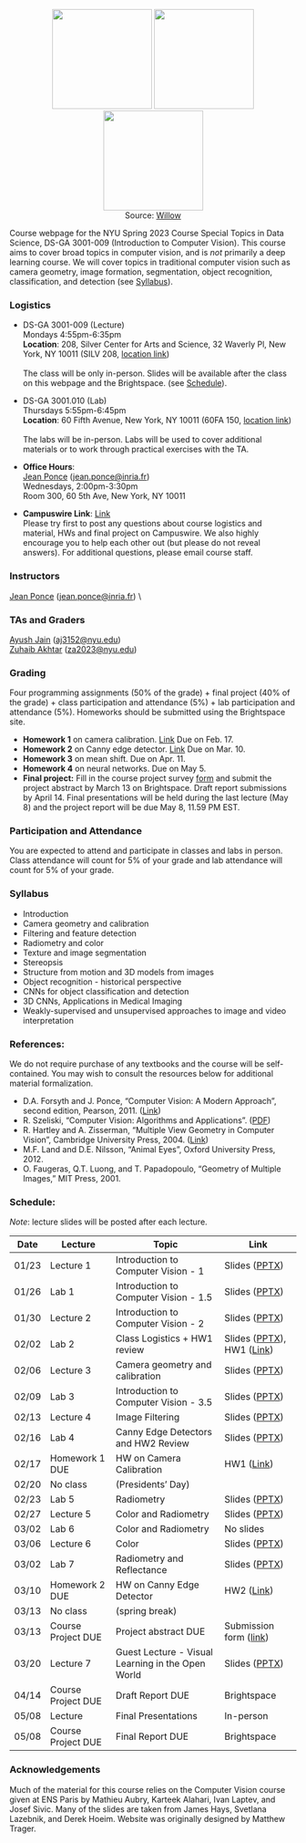 <p align="center">
  <img src="https://www.di.ens.fr/willow/research/inpainting/images/new_000228/new_000228.jpg" width="175">
  <img src="https://www.di.ens.fr/willow/research/inpainting/images/new_000228/new_000228_outline.jpg" width="175">
  <img src="https://www.di.ens.fr/willow/research/inpainting/images/new_000228/new_000228_res_comb.jpg" width="175">
 <br>
  Source: <a href="https://www.di.ens.fr/willow/research/inpainting/">Willow</a>
</p>

Course webpage for the NYU Spring 2023 Course Special Topics in Data Science, DS-GA 3001-009 (Introduction to Computer Vision). This course aims to cover broad topics in computer vision, and is *not* primarily a deep learning course. We will cover topics in traditional computer vision such as camera geometry, image formation, segmentation, object recognition, classification, and detection (see [Syllabus](#Syllabus)).


### Logistics

* DS-GA 3001-009 (Lecture) \
Mondays 4:55pm-6:35pm  \
**Location**: 208, Silver Center for Arts and Science, 32 Waverly Pl, New York, NY 10011 (SILV 208, <a href="https://www.google.com/maps/dir//32+Waverly+Pl,+New+York,+NY+10003,+United+States/@40.7302447,-74.0654408,12z/data=!4m8!4m7!1m0!1m5!1m1!1s0x89c25990990b5405:0xadad3d11ec59c6b4!2m2!1d-73.9954009!2d40.7302659">location link</a>)   \
\
The class will be only in-person. Slides will be available after the class on this webpage and the Brightspace. (see [Schedule](#Schedule)).

* DS-GA 3001.010 (Lab) \
Thursdays 5:55pm-6:45pm \
**Location**: 60 Fifth Avenue, New York, NY 10011 (60FA 150, <a href="https://www.google.com/maps/place/60+5th+Ave,+New+York,+NY+10011,+USA/@40.735016,-73.9969907,17z/data=!3m1!4b1!4m5!3m4!1s0x89c2599787834ad9:0x4b402b92889d08c2!8m2!3d40.735016!4d-73.994802">location link</a>)  \
\
The labs will be in-person.  Labs will be used to cover additional materials or to work through practical exercises with the TA. 

* **Office Hours**: \
<a href="https://www.di.ens.fr/~ponce/">Jean Ponce</a> (jean.ponce@inria.fr) \
Wednesdays, 2:00pm-3:30pm \
Room 300, 60 5th Ave, New York, NY 10011

<!-- CampusWire link to be updated -->
* **Campuswire Link**: <a href="https://campuswire.com/c/G5F40373F/">Link</a>     \
Please try first to post any questions about course logistics and material, HWs and final project on Campuswire. We also highly encourage you to help each other out (but please do not reveal answers). For additional questions, please email course staff. 

### Instructors

<a href="https://www.di.ens.fr/~ponce/">Jean Ponce</a> (jean.ponce@inria.fr)  \
<!-- <a href="https://alberto.bietti.me">Alberto Bietti</a> (alberto.bietti@nyu.edu) \
<a href="https://esizikova.github.io">Elena Sizikova</a> (es5223@nyu.edu) -->

### TAs and Graders
<a href="https://www.linkedin.com/in/ayushjainid">Ayush Jain</a> (aj3152@nyu.edu) \
<a href="https://www.linkedin.com/in/zuhaib-akhtar-ba4408162/">Zuhaib Akhtar</a> (za2023@nyu.edu)


### Grading

Four programming assignments (50% of the grade) + final project (40% of the
grade) + class participation and attendance (5%) + lab participation and attendance (5%). Homeworks should be submitted using the Brightspace site.

* **Homework 1** on camera calibration. <a href="https://drive.google.com/file/d/1qj7JLvRY3UJfQbpPf7DXugyaPjtSR6jh/view">Link</a>
Due on Feb. 17.
* **Homework 2** on Canny edge detector. <a href="https://docs.google.com/presentation/d/1cFOEEKzBIQuZNEYbMFb8crGEQ6kwcYcP/edit?usp=share_link&ouid=108863294682406064060&rtpof=true&sd=true">Link</a>
Due on Mar. 10.
* **Homework 3** on mean shift.
Due on Apr. 11.
* **Homework 4** on neural networks.
Due on May 5.
* **Final project:** Fill in the course project survey <a href="https://docs.google.com/forms/d/e/1FAIpQLSfRnDNXOdf9RWb9uVwFUbUgo1lGWgCxEt57N2Gq89hCu_Ff7Q/viewform">form</a> and submit the project abstract by March 13 on Brightspace. Draft report submissions by April 14. Final presentations will be held during the last lecture (May 8) and the project report will be due May 8, 11.59 PM EST.

### Participation and Attendance
You are expected to attend and participate in classes and labs in person. Class attendance will count for 5% of your grade and lab attendance will count for 5% of your grade.


<a name="Syllabus"></a>
### Syllabus 
  * Introduction
  * Camera geometry and calibration
  * Filtering and feature detection
  * Radiometry and color
  * Texture and image segmentation
  * Stereopsis
  * Structure from motion and 3D models from images
  * Object recognition - historical perspective
  * CNNs for object classification and detection
  * 3D CNNs, Applications in Medical Imaging
  * Weakly-supervised and unsupervised approaches to image and video interpretation 

### References:
We do not require purchase of any textbooks and the course will be self-contained. You may wish to consult the resources below for additional material formalization. 

* D.A. Forsyth and J. Ponce, “Computer Vision: A Modern Approach”, second edition, Pearson, 2011. (<a href="https://www.pearson.com/us/higher-education/program/Forsyth-Computer-Vision-A-Modern-Approach-2nd-Edition/PGM111082.html">Link</a>)
* R. Szeliski, “Computer Vision: Algorithms and Applications”. (<a href="http://szeliski.org/Book/">PDF</a>)
* R. Hartley and A. Zisserman, “Multiple View Geometry in Computer Vision”, Cambridge University Press, 2004. (<a href="https://www.robots.ox.ac.uk/~vgg/hzbook/">Link</a>)
* M.F. Land and D.E. Nilsson, “Animal Eyes”, Oxford University Press, 2012.
* O. Faugeras, Q.T. Luong, and T. Papadopoulo, “Geometry of Multiple Images,” MIT Press, 2001.

<a name="Schedule"></a>
### Schedule:

*Note*: lecture slides will be posted after each lecture.

| Date  | Lecture               | Topic | Link                                                                                          |
| ----- | ------------------------ | ------| --------------------------------------------------------------------------------------------- |
| 01/23 | Lecture 1             | Introduction to Computer Vision - 1      | Slides (<a href="https://docs.google.com/presentation/d/1XUh23pEWq5Hl0U_F-jMiqCZ4wNwckuzP/edit?usp=share_link&ouid=108863294682406064060&rtpof=true&sd=true">PPTX</a>) |
| 01/26 | Lab 1                 | Introduction to Computer Vision - 1.5    | Slides (<a href="https://docs.google.com/presentation/d/1w_yuHlFzZoM_76I7ePJaZ0Xn4LxSNWKF/edit?usp=sharing&ouid=108863294682406064060&rtpof=true&sd=true">PPTX</a>) |
| 01/30 | Lecture 2             | Introduction to Computer Vision - 2       | Slides (<a href="https://docs.google.com/presentation/d/125IC-roy7PHrRz-80-jfxvLVTPJO_XL3/edit?usp=share_link&ouid=108863294682406064060&rtpof=true&sd=true">PPTX</a>) |
| 02/02 | Lab 2                 | Class Logistics + HW1 review      | Slides (<a href="https://docs.google.com/presentation/d/1V8GvxPTmYVawXAXtopah9NSS1pUTh0O2/edit?usp=share_link&ouid=108863294682406064060&rtpof=true&sd=true">PPTX</a>), HW1 (<a href="https://drive.google.com/file/d/1qj7JLvRY3UJfQbpPf7DXugyaPjtSR6jh/view?usp=share_link">Link</a>)  |
| 02/06 | Lecture 3             | Camera geometry and calibration      | Slides (<a href="https://docs.google.com/presentation/d/1VStN7vEO6tWKD8IVZ5CK2hAbVGn6ddrp/edit?usp=sharing&ouid=108863294682406064060&rtpof=true&sd=true">PPTX</a>) |
| 02/09 | Lab 3                 | Introduction to Computer Vision - 3.5     | Slides (<a href="https://docs.google.com/presentation/d/1mZa37dNnAh1hqc3XGi30zMg0nK9gRAKR/edit?usp=share_link&ouid=108863294682406064060&rtpof=true&sd=true">PPTX</a>)  |
| 02/13 | Lecture 4             | Image Filtering   | Slides (<a href="https://docs.google.com/presentation/d/1X6lVc7Fw_TIRs5CkGx2qR7tFnouhyfBG/edit?usp=sharing&ouid=108658886776363854573&rtpof=true&sd=true">PPTX</a>) |
| 02/16 | Lab 4                 | Canny Edge Detectors and HW2 Review     | Slides (<a href="https://docs.google.com/presentation/d/1cFOEEKzBIQuZNEYbMFb8crGEQ6kwcYcP/edit?usp=share_link&ouid=108863294682406064060&rtpof=true&sd=true">PPTX</a>) |
| 02/17 | Homework 1 DUE        | HW on Camera Calibration  | HW1 (<a href="https://drive.google.com/file/d/1qj7JLvRY3UJfQbpPf7DXugyaPjtSR6jh/view?usp=share_link">Link</a>) |
| 02/20 | No class | (Presidents’ Day) | |
| 02/23 | Lab 5                 | Radiometry | Slides (<a href="https://docs.google.com/presentation/d/1Xsite1be8I64VZ4aScagAjnLNYi71ALZ/edit?usp=sharing&ouid=108863294682406064060&rtpof=true&sd=true">PPTX</a>) |
| 02/27 | Lecture 5             | Color and Radiometry   | Slides (<a href="https://docs.google.com/presentation/d/1wvO09oe4qSsJDpRP2xHKZmWoRE72StAj/edit?usp=sharing&ouid=108863294682406064060&rtpof=true&sd=true">PPTX</a>) |
| 03/02 | Lab 6                 | Color and Radiometry  | No slides |
| 03/06 | Lecture 6             | Color     | Slides (<a href="https://docs.google.com/presentation/d/1RV3Xh46H-UaaLr9MnCV4k2e1ngNg6xQU/edit?usp=sharing&ouid=108863294682406064060&rtpof=true&sd=true">PPTX</a>)  |
| 03/02 | Lab 7                 | Radiometry and Reflectance  | Slides (<a href="https://docs.google.com/presentation/d/1ivcZn1geG0YlogZrY9i3uow_jnn5EwKk/edit?usp=sharing&ouid=108863294682406064060&rtpof=true&sd=true">PPTX</a>) |
| 03/10 | Homework 2 DUE        | HW on Canny Edge Detector       | HW2 (<a href="https://drive.google.com/file/d/1rE6blCE5USexnMK6xeE03V-cLUrPOIqu/view?usp=sharing">Link</a>) |
| 03/13 | No class | (spring break) |
| 03/13 | Course Project DUE    | Project abstract DUE | Submission form (<a href="https://docs.google.com/forms/d/e/1FAIpQLSfRnDNXOdf9RWb9uVwFUbUgo1lGWgCxEt57N2Gq89hCu_Ff7Q/viewform">link</a>) |
| 03/20 | Lecture 7             | Guest Lecture - Visual Learning in the Open World | Slides (<a href="https://drive.google.com/file/d/1HW0_-jKGki-RBRcAo_8KaDye4w6P5y7M/view?usp=sharing">PPTX</a>)  |
| 04/14 | Course Project DUE    | Draft Report DUE  | Brightspace |
| 05/08 | Lecture            | Final Presentations    | In-person |
| 05/08 | Course Project DUE    | Final Report DUE  | Brightspace |



### Acknowledgements
Much of the material for this course relies on the Computer Vision course given at ENS Paris by Mathieu Aubry, Karteek Alahari, Ivan Laptev, and Josef Sivic. Many of the slides are taken from James Hays, Svetlana Lazebnik, and Derek Hoeim. Website was originally designed by Matthew Trager.
